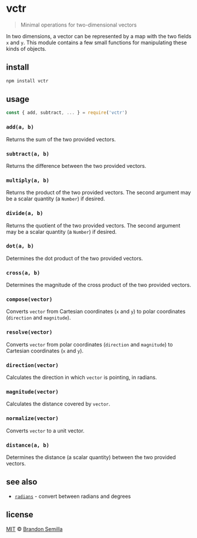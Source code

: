 # vctr
> Minimal operations for two-dimensional vectors

In two dimensions, a vector can be represented by a map with the two fields `x` and `y`. This module contains a few small functions for manipulating these kinds of objects.

## install
```sh
npm install vctr
```

## usage
```js
const { add, subtract, ... } = require('vctr')
```

### `add(a, b)`
Returns the sum of the two provided vectors.

### `subtract(a, b)`
Returns the difference between the two provided vectors.

### `multiply(a, b)`
Returns the product of the two provided vectors. The second argument may be a scalar quantity (a `Number`) if desired.

### `divide(a, b)`
Returns the quotient of the two provided vectors. The second argument may be a scalar quantity (a `Number`) if desired.

### `dot(a, b)`
Determines the dot product of the two provided vectors.

### `cross(a, b)`
Determines the magnitude of the cross product of the two provided vectors.

### `compose(vector)`
Converts `vector` from Cartesian coordinates (`x` and `y`) to polar coordinates (`direction` and `magnitude`).

### `resolve(vector)`
Converts `vector` from polar coordinates (`direction` and `magnitude`) to Cartesian coordinates (`x` and `y`).

### `direction(vector)`
Calculates the direction in which `vector` is pointing, in radians.

### `magnitude(vector)`
Calculates the distance covered by `vector`.

### `normalize(vector)`
Converts `vector` to a unit vector.

### `distance(a, b)`
Determines the distance (a scalar quantity) between the two provided vectors.

## see also
- [`radians`](https://www.npmjs.com/package/radians) - convert between radians and degrees

## license
[MIT](https://opensource.org/licenses/MIT) © [Brandon Semilla](https://git.io/semibran)
